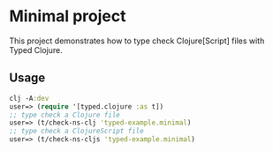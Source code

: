 # Minimal project

This project demonstrates how to type check Clojure[Script] files with Typed Clojure.

## Usage

```clojure
clj -A:dev
user=> (require '[typed.clojure :as t])
;; type check a Clojure file
user=> (t/check-ns-clj 'typed-example.minimal)
;; type check a ClojureScript file
user=> (t/check-ns-cljs 'typed-example.minimal)
```
